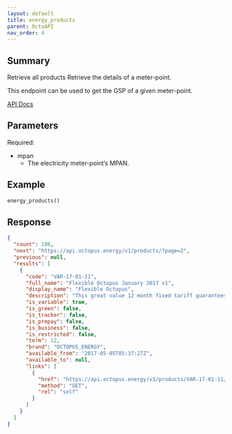 ```yaml
---
layout: default
title: energy_products
parent: OctoAPI
nav_order: 4
---
```


## Summary

Retrieve all products
Retrieve the details of a meter-point.

This endpoint can be used to get the GSP of a given meter-point.

[API Docs](https://developer.octopus.energy/docs/api/#electricity-meter-points)

## Parameters

Required:

- mpan
  - The electricity meter-point’s MPAN.

## Example

```python
energy_products()
```

## Response

```json
{
  "count": 108,
  "next": "https://api.octopus.energy/v1/products/?page=2",
  "previous": null,
  "results": [
    {
      "code": "VAR-17-01-11",
      "full_name": "Flexible Octopus January 2017 v1",
      "display_name": "Flexible Octopus",
      "description": "This great value 12 month fixed tariff guarantees…",
      "is_variable": true,
      "is_green": false,
      "is_tracker": false,
      "is_prepay": false,
      "is_business": false,
      "is_restricted": false,
      "term": 12,
      "brand": "OCTOPUS_ENERGY",
      "available_from": "2017-05-05T05:37:27Z",
      "available_to": null,
      "links": [
        {
          "href": "https://api.octopus.energy/v1/products/VAR-17-01-11/",
          "method": "GET",
          "rel": "self"
        }
      ]
    }
  ]
}
```
